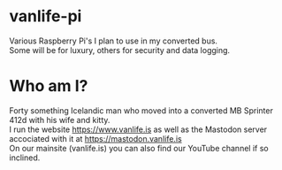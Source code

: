 # vanlife-pi
Various Raspberry Pi's I plan to use in my converted bus.<br />
Some will be for luxury, others for security and data logging.<br />

# Who am I?
Forty something Icelandic man who moved into a converted MB Sprinter 412d with his wife and kitty.<br />
I run the website https://www.vanlife.is as well as the Mastodon server accociated with it at https://mastodon.vanlife.is<br />
On our mainsite (vanlife.is) you can also find our YouTube channel if so inclined.<br />